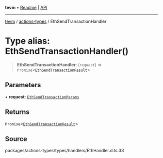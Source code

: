 **tevm** • [Readme](../../README.md) \| [API](../../modules.md)

***

[tevm](../../README.md) / [actions-types](../README.md) / EthSendTransactionHandler

# Type alias: EthSendTransactionHandler()

> **EthSendTransactionHandler**: (`request`) => `Promise`\<[`EthSendTransactionResult`](EthSendTransactionResult.md)\>

## Parameters

• **request**: [`EthSendTransactionParams`](EthSendTransactionParams.md)

## Returns

`Promise`\<[`EthSendTransactionResult`](EthSendTransactionResult.md)\>

## Source

packages/actions-types/types/handlers/EthHandler.d.ts:33
